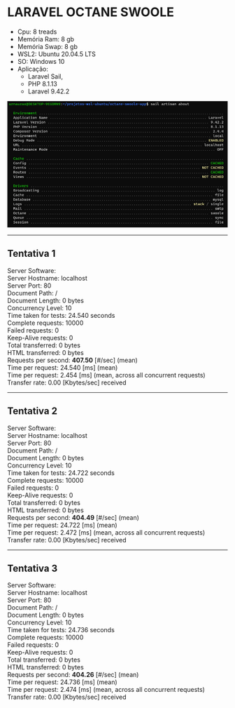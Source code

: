 # LARAVEL OCTANE SWOOLE
- Cpu: 8 treads
- Memória Ram: 8 gb
- Memória Swap: 8 gb
- WSL2: Ubuntu 20.04.5 LTS
- SO: Windows 10
- Aplicação: 
  - Laravel Sail, 
  - PHP 8.1.13
  - Laravel 9.42.2

<img src="./images/laravel-swoole.png">

---

## Tentativa 1
<p>
Server Software:<br>
Server Hostname:        localhost<br>
Server Port:            80<br>
Document Path:          /<br>
Document Length:        0 bytes<br>
Concurrency Level:      10<br>
Time taken for tests:   24.540 seconds<br>
Complete requests:      10000<br>
Failed requests:        0<br>
Keep-Alive requests:    0<br>
Total transferred:      0 bytes<br>
HTML transferred:       0 bytes<br>
Requests per second:    <strong>407.50</strong> [#/sec] (mean)<br>
Time per request:       24.540 [ms] (mean)<br>
Time per request:       2.454 [ms] (mean, across all concurrent requests)<br>
Transfer rate:          0.00 [Kbytes/sec] received<br>
</p>

---

## Tentativa 2
<p>
Server Software:<br>
Server Hostname:        localhost<br>
Server Port:            80<br>
Document Path:          /<br>
Document Length:        0 bytes<br>
Concurrency Level:      10<br>
Time taken for tests:   24.722 seconds<br>
Complete requests:      10000<br>
Failed requests:        0<br>
Keep-Alive requests:    0<br>
Total transferred:      0 bytes<br>
HTML transferred:       0 bytes<br>
Requests per second:    <strong>404.49</strong> [#/sec] (mean)<br>
Time per request:       24.722 [ms] (mean)<br>
Time per request:       2.472 [ms] (mean, across all concurrent requests)<br>
Transfer rate:          0.00 [Kbytes/sec] received<br>
</p>

---

## Tentativa 3
<p>
Server Software:<br>
Server Hostname:        localhost<br>
Server Port:            80<br>
Document Path:          /<br>
Document Length:        0 bytes<br>
Concurrency Level:      10<br>
Time taken for tests:   24.736 seconds<br>
Complete requests:      10000<br>
Failed requests:        0<br>
Keep-Alive requests:    0<br>
Total transferred:      0 bytes<br>
HTML transferred:       0 bytes<br>
Requests per second:    <strong>404.26</strong> [#/sec] (mean)<br>
Time per request:       24.736 [ms] (mean)<br>
Time per request:       2.474 [ms] (mean, across all concurrent requests)<br>
Transfer rate:          0.00 [Kbytes/sec] received<br>
</p>